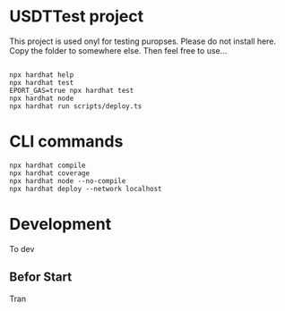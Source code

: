 # USDTTest project

This project is used onyl for testing puropses. Please do not install here. Copy the folder to somewhere else. Then feel free to use...

```shell

npx hardhat help
npx hardhat test
EPORT_GAS=true npx hardhat test
npx hardhat node
npx hardhat run scripts/deploy.ts
```

# CLI commands

```shell
npx hardhat compile
npx hardhat coverage
npx hardhat node --no-compile
npx hardhat deploy --network localhost
```

# Development

To dev

## Befor Start

Tran
